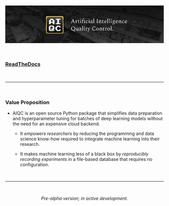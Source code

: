 ![AIQC (wide)](/docs/images/aiqc_logo_banner_controlroom.png)

<br />

### [ReadTheDocs](https://aiqc.readthedocs.io/)

<br />

---

<br />

### Value Proposition

* AIQC is an open source Python package that simplifies data preparation and hyperparameter tuning for batches of deep learning models without the need for an expensive cloud backend.

  * It *empowers researchers* by reducing the programming and data science know-how required to integrate machine learning into their research.

  * It makes machine learning less of a black box by *reproducibly recording experiments* in a file-based database that requires no configuration.

<br />

---

<br />

<p align="center"><i>Pre-alpha version; in active development.</i></p>

<br />